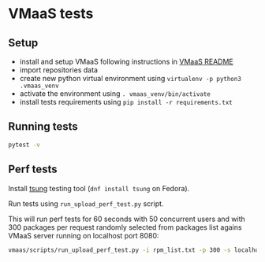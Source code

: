 # VMaaS tests

## Setup

* install and setup VMaaS following instructions in [VMaaS README](https://github.com/RedHatInsights/vmaas/blob/master/README.md)
* import repositories data
* create new python virtual environment using ``virtualenv -p python3 .vmaas_venv``
* activate the environment using ``. vmaas_venv/bin/activate``
* install tests requirements using ``pip install -r requirements.txt``

## Running tests

```bash
pytest -v
```

## Perf tests

Install [tsung](http://tsung.erlang-projects.org/) testing tool (``dnf install tsung`` on Fedora).

Run tests using ``run_upload_perf_test.py`` script.

This will run perf tests for 60 seconds with 50 concurrent users and with 300 packages per request randomly selected from packages list agains VMaaS server running on localhost port 8080:

```bash
vmaas/scripts/run_upload_perf_test.py -i rpm_list.txt -p 300 -s localhost:8080 -d 60 -u 50
```
